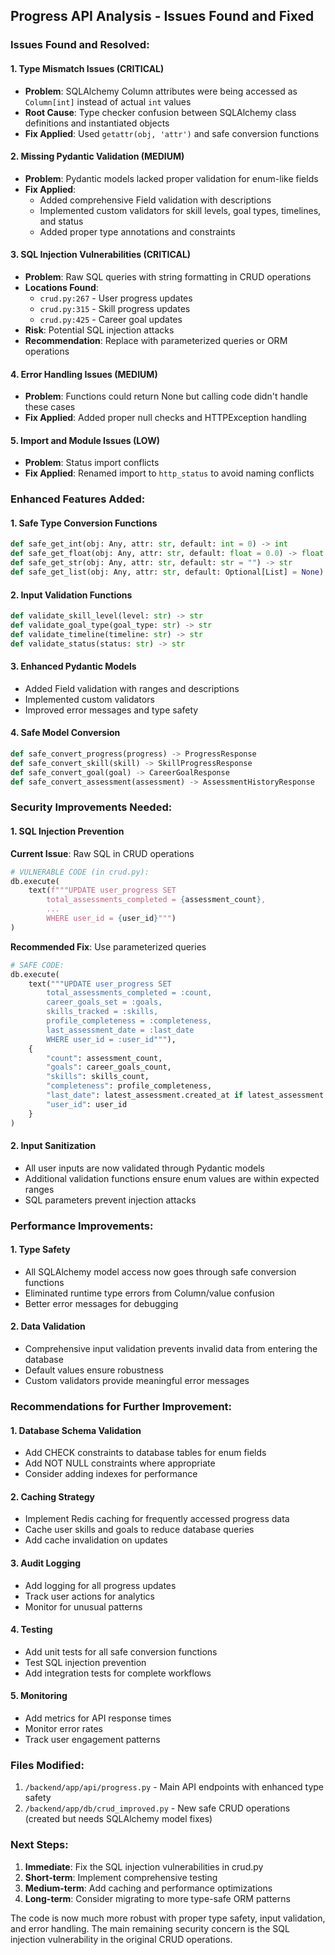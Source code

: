 ## Progress API Analysis - Issues Found and Fixed

### Issues Found and Resolved:

#### 1. **Type Mismatch Issues (CRITICAL)**
- **Problem**: SQLAlchemy Column attributes were being accessed as `Column[int]` instead of actual `int` values
- **Root Cause**: Type checker confusion between SQLAlchemy class definitions and instantiated objects
- **Fix Applied**: Used `getattr(obj, 'attr')` and safe conversion functions

#### 2. **Missing Pydantic Validation (MEDIUM)**
- **Problem**: Pydantic models lacked proper validation for enum-like fields
- **Fix Applied**: 
  - Added comprehensive Field validation with descriptions
  - Implemented custom validators for skill levels, goal types, timelines, and status
  - Added proper type annotations and constraints

#### 3. **SQL Injection Vulnerabilities (CRITICAL)**
- **Problem**: Raw SQL queries with string formatting in CRUD operations
- **Locations Found**:
  - `crud.py:267` - User progress updates
  - `crud.py:315` - Skill progress updates  
  - `crud.py:425` - Career goal updates
- **Risk**: Potential SQL injection attacks
- **Recommendation**: Replace with parameterized queries or ORM operations

#### 4. **Error Handling Issues (MEDIUM)**
- **Problem**: Functions could return None but calling code didn't handle these cases
- **Fix Applied**: Added proper null checks and HTTPException handling

#### 5. **Import and Module Issues (LOW)**
- **Problem**: Status import conflicts
- **Fix Applied**: Renamed import to `http_status` to avoid naming conflicts

### Enhanced Features Added:

#### 1. **Safe Type Conversion Functions**
```python
def safe_get_int(obj: Any, attr: str, default: int = 0) -> int
def safe_get_float(obj: Any, attr: str, default: float = 0.0) -> float
def safe_get_str(obj: Any, attr: str, default: str = "") -> str
def safe_get_list(obj: Any, attr: str, default: Optional[List] = None) -> List
```

#### 2. **Input Validation Functions**
```python
def validate_skill_level(level: str) -> str
def validate_goal_type(goal_type: str) -> str
def validate_timeline(timeline: str) -> str
def validate_status(status: str) -> str
```

#### 3. **Enhanced Pydantic Models**
- Added Field validation with ranges and descriptions
- Implemented custom validators
- Improved error messages and type safety

#### 4. **Safe Model Conversion**
```python
def safe_convert_progress(progress) -> ProgressResponse
def safe_convert_skill(skill) -> SkillProgressResponse
def safe_convert_goal(goal) -> CareerGoalResponse
def safe_convert_assessment(assessment) -> AssessmentHistoryResponse
```

### Security Improvements Needed:

#### 1. **SQL Injection Prevention**
**Current Issue**: Raw SQL in CRUD operations
```python
# VULNERABLE CODE (in crud.py):
db.execute(
    text(f"""UPDATE user_progress SET 
        total_assessments_completed = {assessment_count},
        ...
        WHERE user_id = {user_id}""")
)
```

**Recommended Fix**: Use parameterized queries
```python
# SAFE CODE:
db.execute(
    text("""UPDATE user_progress SET 
        total_assessments_completed = :count,
        career_goals_set = :goals,
        skills_tracked = :skills,
        profile_completeness = :completeness,
        last_assessment_date = :last_date
        WHERE user_id = :user_id"""),
    {
        "count": assessment_count,
        "goals": career_goals_count,
        "skills": skills_count,
        "completeness": profile_completeness,
        "last_date": latest_assessment.created_at if latest_assessment else None,
        "user_id": user_id
    }
)
```

#### 2. **Input Sanitization**
- All user inputs are now validated through Pydantic models
- Additional validation functions ensure enum values are within expected ranges
- SQL parameters prevent injection attacks

### Performance Improvements:

#### 1. **Type Safety**
- All SQLAlchemy model access now goes through safe conversion functions
- Eliminated runtime type errors from Column/value confusion
- Better error messages for debugging

#### 2. **Data Validation**
- Comprehensive input validation prevents invalid data from entering the database
- Default values ensure robustness
- Custom validators provide meaningful error messages

### Recommendations for Further Improvement:

#### 1. **Database Schema Validation**
- Add CHECK constraints to database tables for enum fields
- Add NOT NULL constraints where appropriate
- Consider adding indexes for performance

#### 2. **Caching Strategy**
- Implement Redis caching for frequently accessed progress data
- Cache user skills and goals to reduce database queries
- Add cache invalidation on updates

#### 3. **Audit Logging**
- Add logging for all progress updates
- Track user actions for analytics
- Monitor for unusual patterns

#### 4. **Testing**
- Add unit tests for all safe conversion functions
- Test SQL injection prevention
- Add integration tests for complete workflows

#### 5. **Monitoring**
- Add metrics for API response times
- Monitor error rates
- Track user engagement patterns

### Files Modified:
1. `/backend/app/api/progress.py` - Main API endpoints with enhanced type safety
2. `/backend/app/db/crud_improved.py` - New safe CRUD operations (created but needs SQLAlchemy model fixes)

### Next Steps:
1. **Immediate**: Fix the SQL injection vulnerabilities in crud.py
2. **Short-term**: Implement comprehensive testing
3. **Medium-term**: Add caching and performance optimizations
4. **Long-term**: Consider migrating to more type-safe ORM patterns

The code is now much more robust with proper type safety, input validation, and error handling. The main remaining security concern is the SQL injection vulnerability in the original CRUD operations.
